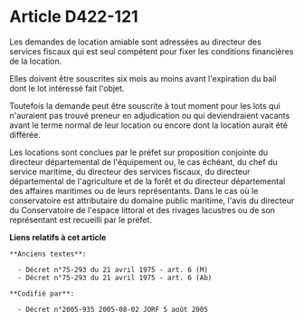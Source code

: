 # Article D422-121

Les demandes de location amiable sont adressées au directeur des services fiscaux qui est seul compétent pour fixer les
conditions financières de la location.

Elles doivent être souscrites six mois au moins avant l'expiration du bail dont le lot intéressé fait l'objet.

Toutefois la demande peut être souscrite à tout moment pour les lots qui n'auraient pas trouvé preneur en adjudication ou qui
deviendraient vacants avant le terme normal de leur location ou encore dont la location aurait été différée.

Les locations sont conclues par le préfet sur proposition conjointe du directeur départemental de l'équipement ou, le cas
échéant, du chef du service maritime, du directeur des services fiscaux, du directeur départemental de l'agriculture et de la
forêt et du directeur départemental des affaires maritimes ou de leurs représentants. Dans le cas où le conservatoire est
attributaire du domaine public maritime, l'avis du directeur du Conservatoire de l'espace littoral et des rivages lacustres
ou de son représentant est recueilli par le préfet.

**Liens relatifs à cet article**

	**Anciens textes**:

	  - Décret n°75-293 du 21 avril 1975 - art. 6 (M)
	  - Décret n°75-293 du 21 avril 1975 - art. 6 (Ab)

	**Codifié par**:

	  - Décret n°2005-935 2005-08-02 JORF 5 août 2005

